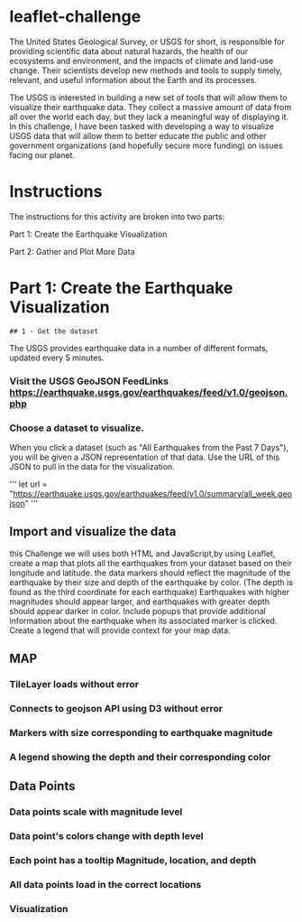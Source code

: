 # leaflet-challenge

The United States Geological Survey, or USGS for short, is responsible for providing scientific data about natural hazards, the health of our ecosystems and environment, and the impacts of climate and land-use change. 
Their scientists develop new methods and tools to supply timely, relevant, and useful information about the Earth and its processes.

The USGS is interested in building a new set of tools that will allow them to visualize their earthquake data. They collect a massive amount of data from all over the world each day, but they lack a meaningful way of displaying it. In this challenge, I have been tasked with developing a way to visualize USGS data that will allow them to better educate the public and other government organizations (and hopefully secure more funding) on issues facing our planet.

# Instructions
The instructions for this activity are broken into two parts:

Part 1: Create the Earthquake Visualization

Part 2: Gather and Plot More Data 

# Part 1: Create the Earthquake Visualization

    ## 1 - Get the dataset

The USGS provides earthquake data in a number of different formats, updated every 5 minutes. 

   ### Visit the USGS GeoJSON FeedLinks https://earthquake.usgs.gov/earthquakes/feed/v1.0/geojson.php

   ### Choose a dataset to visualize.
When you click a dataset (such as "All Earthquakes from the Past 7 Days"), you will be given a JSON representation of that data. 
Use the URL of this JSON to pull in the data for the visualization.

''' let url = "https://earthquake.usgs.gov/earthquakes/feed/v1.0/summary/all_week.geojson"
'''


   ## Import and visualize the data 
this Challenge we will uses both HTML and JavaScript,by using Leaflet, create a map that plots all the earthquakes from your dataset based on their longitude and latitude.
the data markers should reflect the magnitude of the earthquake by their size and depth of the earthquake by color.
(The depth is found as the third coordinate for each earthquake)
Earthquakes with higher magnitudes should appear larger, and earthquakes with greater depth should appear darker in color.
Include popups that provide additional information about the earthquake when its associated marker is clicked.
Create a legend that will provide context for your map data.
## MAP     
### TileLayer loads without error

### Connects to geojson API using D3 without error 

### Markers with size corresponding to earthquake magnitude 

### A legend showing the depth and their corresponding color 

## Data Points 
### Data points scale with magnitude level

### Data point's colors change with depth level

### Each point has a tooltip Magnitude, location, and depth 

### All data points load in the correct locations

### Visualization 
